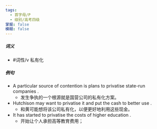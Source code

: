 ```yaml
---
tags:
  - 首字母/P
  - 级别/高考四级
掌握: false
模糊: false
---
```

##### 词义
- #词性/v  私有化
##### 例句
- A particular source of contention is plans to privatise state-run companies .
	- 发生争执的一个根源就是国营公司的私有化方案。
- Hutchison may want to privatise it and put the cash to better use .
	- 和黄可能想将该公司私有化，以便更好地利用这些现金。
- It has started to privatise the costs of higher education .
	- 开始让个人承担高等教育费用；
